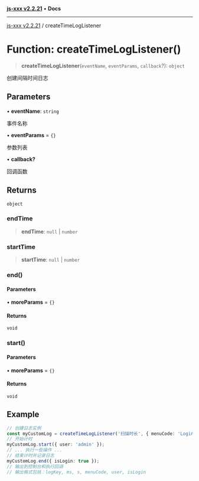 [**js-xxx v2.2.21**](../README.md) • **Docs**

***

[js-xxx v2.2.21](../README.md) / createTimeLogListener

# Function: createTimeLogListener()

> **createTimeLogListener**(`eventName`, `eventParams`, `callback`?): `object`

创建间隔时间日志

## Parameters

• **eventName**: `string`

事件名称

• **eventParams** = `{}`

参数列表

• **callback?**

回调函数

## Returns

`object`

### endTime

> **endTime**: `null` \| `number`

### startTime

> **startTime**: `null` \| `number`

### end()

#### Parameters

• **moreParams** = `{}`

#### Returns

`void`

### start()

#### Parameters

• **moreParams** = `{}`

#### Returns

`void`

## Example

```ts
// 创建日志实例
const myCustomLog = createTimeLogListener('扫描时长', { menuCode: 'Login' });
// 开始计时
myCustomLog.start({ user: 'admin' });
// ... 执行一些操作 ...
// 结束计时并记录日志
myCustomLog.end({ isLogin: true });
// 输出到控制台和执行回调
// 输出格式包括：logKey, ms, s, menuCode, user, isLogin
```
